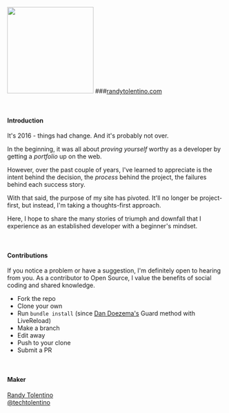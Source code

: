 <a href="http://randytolentino.com" target="blank"><img src="https://github.com/techtolentino/general_assets/blob/master/images/flock.png" alt="" width="200"></a>
###[randytolentino.com](http://randytolentino.com/)

<br>

#### Introduction
It's 2016 - things had change.
And it's probably not over.

In the beginning, it was all about _proving yourself_ worthy as a developer by getting a _portfolio_ up on the web.

However, over the past couple of years, I've learned to appreciate is the intent behind the decision, the _process_ behind the project, the failures behind each success story.

With that said, the purpose of my site has pivoted. It'll no longer be project-first, but instead, I'm taking a thoughts-first approach.

Here, I hope to share the many stories of triumph and downfall that I experience as an established developer with a beginner's mindset.

<br>

#### Contributions

If you notice a problem or have a suggestion, I'm definitely open to hearing from you. As a contributor to Open Source, I value the benefits of social coding and shared knowledge. 

- Fork the repo
- Clone your own
- Run `bundle install` (since [Dan Doezema's](http://dan.doezema.com/2014/01/setting-up-livereload-with-jekyll/) Guard method with LiveReload)
- Make a branch
- Edit away
- Push to your clone
- Submit a PR

<br>

#### Maker
[Randy Tolentino](http://randytolentino.com/)  
[@techtolentino](https://twitter.com/techtolentino)